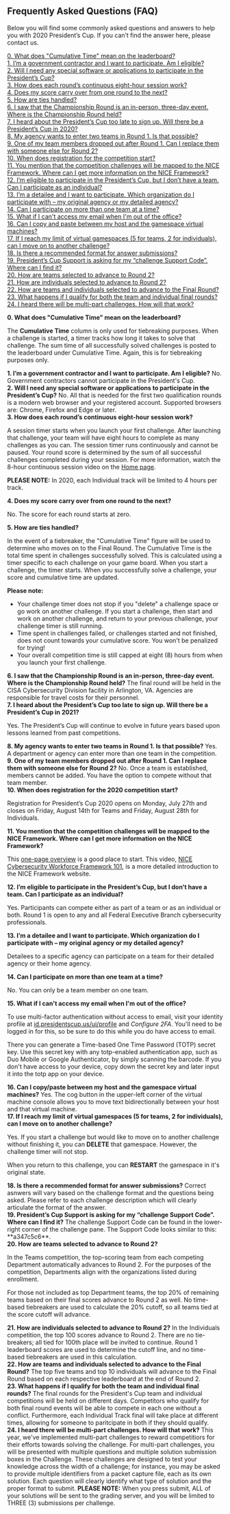 ﻿

<h2>Frequently Asked Questions (FAQ)</h2>
<p>Below you will find some commonly asked questions and answers to help you with 2020 President’s Cup. If you can’t find the answer here, please contact us.</p>
<p>
<a href="home/doc/FAQ#q0">
    0. What does "Cumulative Time" mean on the leaderboard?
</a>
<br>
<a href="home/doc/FAQ#q1">
    1. I’m a government contractor and I want to participate. Am I eligible?
</a>
<br>
<a href="home/doc/FAQ#q2">
    2. Will I need any special software or applications to participate in the President’s Cup?
</a>
<br>
<a href="home/doc/FAQ#q3">
    3. How does each round’s continuous eight-hour session work?
</a>
<br>
<a href="home/doc/FAQ#q4">
    4. Does my score carry over from one round to the next?
</a>
<br>
<a href="home/doc/FAQ#q5">
    5. How are ties handled?
</a>
<br>
<a href="home/doc/FAQ#q6">
    6. I saw that the Championship Round is an in-person, three-day event. Where is the Championship Round held?
</a>
<br>
<a href="home/doc/FAQ#q7">
    7. I heard about the President’s Cup too late to sign up. Will there be a President’s Cup in 2020?
</a>
<br>
<a href="home/doc/FAQ#q8">
     8. My agency wants to enter two teams in Round 1. Is that possible?
</a>
<br>
<a href="home/doc/FAQ#q9">
      9. One of my team members dropped out after Round 1. Can I replace them with someone else for Round 2?
</a>
<br>
<a href="home/doc/FAQ#q10">
      10. When does registration for the competition start?
</a>
<br>
<a href="home/doc/FAQ#q11">
      11. You mention that the competition challenges will be mapped to the NICE Framework. Where can I get more information on the NICE Framework?
</a>
<br>
<a href="home/doc/FAQ#q12">
       12. I’m eligible to participate in the President’s Cup, but I don’t have a team. Can I participate as an individual?
</a>
<br>
<a href="home/doc/FAQ#q13">
       13. I’m a detailee and I want to participate. Which organization do I participate with – my original agency or my detailed agency?
</a>
<br>
<a href="home/doc/FAQ#q14">
       14. Can I participate on more than one team at a time?
</a>
<br>
<a href="home/doc/FAQ#q15">
       15. What if I can't access my email when I'm out of the office?
</a>
<br>
<a href="home/doc/FAQ#q16">
       16. Can I copy and paste between my host and the gamespace virtual machines?
</a>
<br>
<a href="home/doc/FAQ#q17">
       17. If I reach my limit of virtual gamespaces (5 for teams, 2 for individuals), can I move on to another challenge?
</a>
<br>
<a href="home/doc/FAQ#q18">
       18. Is there a recommended format for answer submissions?
</a>

<br>
<a href="home/doc/FAQ#q19">
       19. President’s Cup Support is asking for my “challenge Support Code”. Where can I find it?
</a>
<br>
<a href="home/doc/FAQ#q20">
       20. How are teams selected to advance to Round 2?
</a>
<br>
<a href="home/doc/FAQ#q21">
       21. How are individuals selected to advance to Round 2?
</a>
<br>
<a href="home/doc/FAQ#q22">
       22. How are teams and individuals selected to advance to the Final Round?
</a>
<br>
<a href="home/doc/FAQ#q23">
       23. What happens if I qualify for both the team and individual final rounds?
</a>
<a href="home/doc/FAQ#q24">
       24. I heard there will be multi-part challenges. How will that work?
</a>
<br>
</p>
<div class="card" id="q0">
    <strong> 0. What does "Cumulative Time" mean on the leaderboard?</strong>

The <strong>Cumulative Time</strong> column is only used for tiebreaking purposes. When a challenge is started, a timer tracks how long it takes to solve that challenge. The sum time of all successfully solved challenges is posted to the leaderboard under Cumulative Time. Again, this is for tiebreaking purposes only.
</div>

<div class="card" id="q1">
    <strong> 1. I’m a government contractor and I want to participate. Am I eligible?</strong>
No. Government contractors cannot participate in the President's Cup.
</div>

<div class="card" id="q2">
    <strong> 2. Will I need any special software or applications to participate in the President’s Cup?</strong>
No. All that is needed for the first two qualification rounds is a modern web browser and your registered account. Supported browsers are: Chrome, Firefox and Edge or later.
</div>

<div class="card" id="q3">
  <strong> 3. How does each round’s continuous eight-hour session work?</strong>

A session timer starts when you launch your first challenge. After launching that challenge, your team will have eight hours to complete as many challenges as you can. The session timer runs continuously and cannot be paused. Your round score is determined by the sum of all successful challenges completed during your session. For more information, watch the 8-hour continuous session video on the <a href="home/doc/Home">Home page</a>.

<strong>PLEASE NOTE:</strong> In 2020, each Individual track will be limited to 4 hours per track.
</div>

<div class="card" id="q4">
  <strong> 4. Does my score carry over from one round to the next?</strong>

No. The score for each round starts at zero.
</div>

<div class="card" id="q5">
  <strong> 5. How are ties handled?</strong>

In the event of a tiebreaker, the "Cumulative Time" figure will be used to determine who moves on to the Final Round. The Cumulative Time is the total time spent in challenges successfully solved. This is calculated using a timer specific to each challenge on your game board. When you start a challenge, the timer starts. When you successfully solve a challenge, your score and cumulative time are updated. 

<strong>Please note:</strong> 

- Your challenge timer does not stop if you "delete" a challenge space or go work on another challenge. If you start a challenge, then start and work on another challenge, and return to your previous challenge, your challenge timer is still running.
- Time spent in challenges failed, or challenges started and not finished, does not count towards your cumulative score. You won't be penalized for trying!
- Your overall competition time is still capped at eight (8) hours from when you launch your first challenge.
  </div>

<div class="card" id="q6">
    <strong> 6. I saw that the Championship Round is an in-person, three-day event. Where is the Championship Round held?</strong>
The final round will be held in the CISA Cybersecurity Division facility in Arlington, VA. Agencies are responsible for travel costs for their personnel.
</div>

<div class="card" id="q7">
    <strong> 7. I heard about the President’s Cup too late to sign up. Will there be a President’s Cup in 2021?</strong>

Yes. The President’s Cup will continue to evolve in future years based upon lessons learned from past competitions.
</div>

<div class="card" id="q8">
    <strong> 8. My agency wants to enter two teams in Round 1. Is that possible?</strong>
Yes. A department or agency can enter more than one team in the competition.
</div>

<div class="card" id="q9">
    <strong> 9. One of my team members dropped out after Round 1. Can I replace them with someone else for Round 2?</strong>
No. Once a team is established, members cannot be added. You have the option to compete without that team member.
</div>

<div class="card" id="q10">
    <strong> 10. When does registration for the 2020 competition start?</strong>

Registration for President’s Cup 2020 opens on Monday, July 27th and closes on Friday, August 14th for Teams and Friday, August 28th for Individuals.
</div>

<div class="card" id="q11">
    <strong> 11. You mention that the competition challenges will be mapped to the NICE Framework. Where can I get more information on the NICE Framework?</strong>

This [one-page overview](https://www.nist.gov/sites/default/files/documents/2017/06/13/nice_framework062017.pdf) is a good place to start. This video, [NICE Cybersecurity Workforce Framework 101](https://www.nist.gov/nice-tutorials#NICE%20Cybersecurity%20Workforce%20Framework%20101), is a more detailed introduction to the NICE Framework website.
</div>

<div class="card" id="q12">
    <strong> 12. I’m eligible to participate in the President’s Cup, but I don’t have a team. Can I participate as an individual?</strong>

Yes. Participants can compete either as part of a team or as an individual or both. Round 1 is open to any and all Federal Executive Branch cybersecurity professionals.
</div>

<div class="card" id="q13">
    <strong> 13. I’m a detailee and I want to participate. Which organization do I participate with – my original agency or my detailed agency?</strong>

Detailees to a specific agency can participate on a team for their detailed agency or their home agency.
</div>
<div class="card" id="q14">
    <strong> 14. Can I participate on more than one team at a time?</strong>

No. You can only be a team member on one team.
</div>
<div class="card" id="q15">
    <strong> 15. What if I can't access my email when I'm out of the office?</strong>

To use multi-factor authentication without access to email, visit your identity profile at <a href="https://id.presidentscup.us/ui/profile">id.presidentscup.us/ui/profile</a> and <em>Configure 2FA</em>. You'll need to be logged in for this, so be sure to do this while you do have access to email.

There you can generate a Time-based One Time Password (TOTP) secret key.  Use this secret key with any totp-enabled authentication app, such as Duo Mobile or Google Authenticator, by simply scanning the barcode.  If you don't have access to your device, copy down the secret key and later input it into the totp app on your device.
</div>

<div class="card" id="q16">
    <strong> 16. Can I copy/paste between my host and the gamespace virtual machines?</strong>
Yes. The cog button in the upper-left corner of the virtual machine console allows you to move text bidirectionally between your host and that virtual machine.
</div>

<div class="card" id="q17">
    <strong> 17. If I reach my limit of virtual gamespaces (5 for teams, 2 for individuals), can I move on to another challenge?</strong>

Yes. If you start a challenge but would like to move on to another challenge without finishing it, you can **DELETE** that gamespace. However, the challenge timer will not stop.

When you return to this challenge, you can **RESTART** the gamespace in it's original state.
</div>

<div class="card" id="q18">
    <strong> 18. Is there a recommended format for answer submissions?</strong>
Correct asnwers will vary based on the challenge format and the questions being asked. Please refer to each challenge description which will clearly articulate the format of the answer.
</div>

<div class="card" id="q19">
    <strong> 19. President’s Cup Support is asking for my “challenge Support Code”. Where can I find it?</strong>
The challenge Support Code can be found in the lower-right corner of the challenge pane. The Support Code looks similar to this: **a347c5c6**.
</div>

<div class="card" id="q20">
    <strong> 20. How are teams selected to advance to Round 2?</strong>

In the Teams competition, the top-scoring team from each competing Department automatically advances to Round 2. For the purposes of the competition, Departments align with the organizations listed during enrollment.

For those not included as top Department teams, the top 20% of remaining teams based on their final scores advance to Round 2 as well. No time-based tiebreakers are used to calculate the 20% cutoff, so all teams tied at the score cutoff will advance.
</div>

<div class="card" id="q21">
    <strong> 21. How are individuals selected to advance to Round 2?</strong>
In the Individuals competition, the top 100 scores advance to Round 2. There are no tie-breakers; all tied for 100th place will be invited to continue. Round 1 leaderboard scores are used to determine the cutoff line, and no time-based tiebreakers are used in this calculation.
</div>


<div class="card" id="q22">
    <strong> 22. How are teams and individuals selected to advance to the Final Round?</strong>
The top five teams and top 10 individuals will advance to the Final Round based on each respective leaderboard at the end of Round 2.
</div>

<div class="card" id="q23">
    <strong> 23. What happens if I qualify for both the team and individual final rounds?</strong>
The final rounds for the President's Cup team and individual competitions will be held on different days. Competitors who qualify for both final round events will be able to compete in each one without a conflict. Furthermore, each Individual Track final will take place at different times, allowing for someone to paritcipate in both if they should qualify.
</div>

<div class="card" id="q24">
    <strong> 24. I heard there will be multi-part challenges. How will that work?</strong>
This year, we've implemented multi-part challenges to reward competitiors for their efforts towards solving the challenge. For multi-part challenges, you will be presented with multiple questions and multiple solution submission boxes in the Challenge. These challenges are designed to test your knowledge across the width of a challenge; for instance, you may be asked to provide multiple identifiers from a packet capture file, each as its own solution. Each question will clearly identify what type of solution and the proper format to submit. <strong>PLEASE NOTE:</strong> When you press submit, ALL of your solutions will be sent to the grading server, and you will be limited to THREE (3) submissions per challenge. 


<!----- For more information, please see the following video: ------->
</div>
